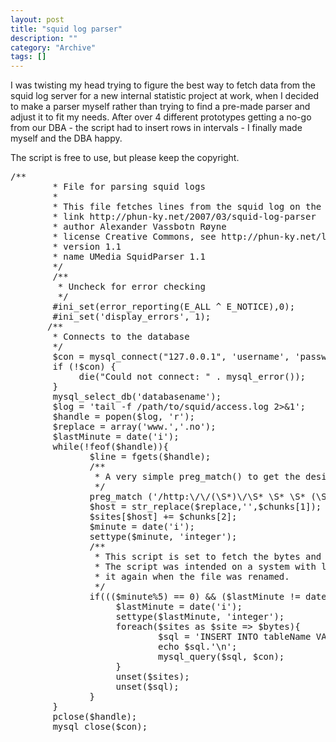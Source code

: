 ```yaml
--- 
layout: post 
title: "squid log parser"
description: ""
category: "Archive"
tags: []
---  
```

<p>I was twisting my head trying to figure the best way to fetch data from the squid log server for a new internal statistic project at work, when I decided to make a parser myself rather than trying to find a pre-made parser and adjust it to fit my needs. After over 4 different prototypes getting a no-go from our DBA - the script had to insert rows in intervals - I finally made myself and the DBA happy.</p> <p>The script is free to use, but please keep the copyright.</p>
<pre class="brush: php">
/**
        * File for parsing squid logs
        *
        * This file fetches lines from the squid log on the squid server and parsing the data to a mysql database
        * link http://phun-ky.net/2007/03/squid-log-parser
        * author Alexander Vassbotn Røyne 
        * license Creative Commons, see http://phun-ky.net/license for more information
        * version 1.1
        * name UMedia SquidParser 1.1
        */
        /**
         * Uncheck for error checking
         */
        #ini_set(error_reporting(E_ALL ^ E_NOTICE),0);
        #ini_set('display_errors', 1);
       /**
        * Connects to the database
        */
        $con = mysql_connect("127.0.0.1", 'username', 'password');
        if (!$con) {
             die("Could not connect: " . mysql_error());
        }
        mysql_select_db('databasename');
        $log = 'tail -f /path/to/squid/access.log 2>&1';
        $handle = popen($log, 'r');
        $replace = array('www.','.no');
        $lastMinute = date('i');
        while(!feof($handle)){
               $line = fgets($handle);
               /**
                * A very simple preg_match() to get the desired chunks, could be made better and more safe
                */
               preg_match ('/http:\/\/(\S*)\/\S* \S* \S* (\S*) /iU' , $line, $chunks);
               $host = str_replace($replace,'',$chunks[1]);
               $sites[$host] += $chunks[2];
               $minute = date('i');
               settype($minute, 'integer');
               /**
                * This script is set to fetch the bytes and add them up, insert them in the database each 5 minutes
                * The script was intended on a system with log rotation each 2 hours, so some quirks was made to start
                * it again when the file was renamed.
                */
               if((($minute%5) == 0) && ($lastMinute != date('i'))){
                    $lastMinute = date('i');
                    settype($lastMinute, 'integer');
                    foreach($sites as $site => $bytes){
                            $sql = 'INSERT INTO tableName VALUES ( ''.$site.'',''.$bytes.'',''.date('Y-m-d H:i:s').'')';
                            echo $sql.'\n';
                            mysql_query($sql, $con);
                    }
                    unset($sites);
                    unset($sql);
               }
        }
        pclose($handle);
        mysql_close($con);
</pre>